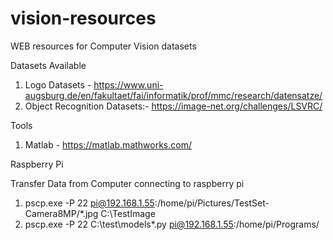 # vision-resources
WEB resources for Computer Vision datasets


Datasets Available
1. Logo Datasets - https://www.uni-augsburg.de/en/fakultaet/fai/informatik/prof/mmc/research/datensatze/
2. Object Recognition Datasets:- https://image-net.org/challenges/LSVRC/



Tools
1. Matlab - https://matlab.mathworks.com/













Raspberry Pi

Transfer Data from Computer connecting to raspberry pi
1. pscp.exe -P 22 pi@192.168.1.55:/home/pi/Pictures/TestSet-Camera8MP/*.jpg C:\TestImage
2. pscp.exe -P 22 C:\test\models\*.py pi@192.168.1.55:/home/pi/Programs/
